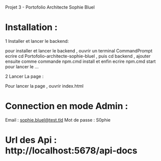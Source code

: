 Projet 3 - Portofolio Architecte Sophie Bluel

# Installation :

1 Installer et lancer le backend: 

pour installer et lancer le backend , ouvrir un terminal CommandPrompt
ecrire cd Portofolio-architecte-sophie-bluel , puis cd backend , ajouter ensuite comme commande npm.cmd install et enfin ecrire npm.cmd start pour lancer le ...

2 Lancer La page : 

Pour lancer la page , ouvrir index.html 

# Connection en mode Admin :

Email : sophie.bluel@test.tld
Mot de passe : S0phie

# Url des Api : http://localhost:5678/api-docs
